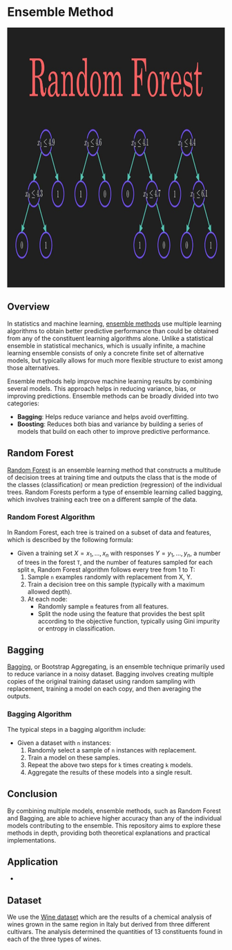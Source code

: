 # Ensemble Method

<p align="center">
  <img src="https://github.com/Naiwen1997/IDNE-577-Machine-Learning/blob/master/Images/random_forest.jpg" alt="Ensemble Method" width="800" height="600">
</p>


## Overview
In statistics and machine learning, [ensemble methods](https://en.wikipedia.org/wiki/Ensemble_learning) use multiple learning algorithms to obtain better predictive performance than could be obtained from any of the constituent learning algorithms alone. Unlike a statistical ensemble in statistical mechanics, which is usually infinite, a machine learning ensemble consists of only a concrete finite set of alternative models, but typically allows for much more flexible structure to exist among those alternatives. 

Ensemble methods help improve machine learning results by combining several models. This approach helps in reducing variance, bias, or improving predictions. Ensemble methods can be broadly divided into two categories:
- **Bagging**: Helps reduce variance and helps avoid overfitting.
- **Boosting**: Reduces both bias and variance by building a series of models that build on each other to improve predictive performance.

## Random Forest

[Random Forest]() is an ensemble learning method that constructs a multitude of decision trees at training time and outputs the class that is the mode of the classes (classification) or mean prediction (regression) of the individual trees. Random Forests perform a type of ensemble learning called bagging, which involves training each tree on a different sample of the data.

### Random Forest Algorithm

In Random Forest, each tree is trained on a subset of data and features, which is described by the following formula:
- Given a training set $X = x_1, ..., x_n$ with responses $Y = y_1, ..., y_n$, a number of trees in the forest `T`, and the number of features sampled for each split `m`, Random Forest algorithm follows every tree from 1 to T:
    1. Sample `n` examples randomly with replacement from X, Y.
    2. Train a decision tree on this sample (typically with a maximum allowed depth).
    3. At each node:
        - Randomly sample `m` features from all features.
        - Split the node using the feature that provides the best split according to the objective function, typically using Gini impurity or entropy in classification.

## Bagging

[Bagging](), or Bootstrap Aggregating, is an ensemble technique primarily used to reduce variance in a noisy dataset. Bagging involves creating multiple copies of the original training dataset using random sampling with replacement, training a model on each copy, and then averaging the outputs.

### Bagging Algorithm

The typical steps in a bagging algorithm include:
- Given a dataset with `n` instances:
  1. Randomly select a sample of `n` instances with replacement.
  2. Train a model on these samples.
  3. Repeat the above two steps for `k` times creating `k` models.
  4. Aggregate the results of these models into a single result.

## Conclusion

By combining multiple models, ensemble methods, such as Random Forest and Bagging, are able to achieve higher accuracy than any of the individual models contributing to the ensemble. This repository aims to explore these methods in depth, providing both theoretical explanations and practical implementations.

## Application
- 

## Dataset
We use the [Wine dataset](https://archive.ics.uci.edu/dataset/109/wine) which  are the results of a chemical analysis of wines grown in the same region in Italy but derived from three different cultivars. The analysis determined the quantities of 13 constituents found in each of the three types of wines.